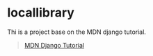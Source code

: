 # locallibrary

Thi is a project base on the MDN django tutorial.    
>[MDN Django Tutorial](https://developer.mozilla.org/en-US/docs/Learn/Server-side/Django)
